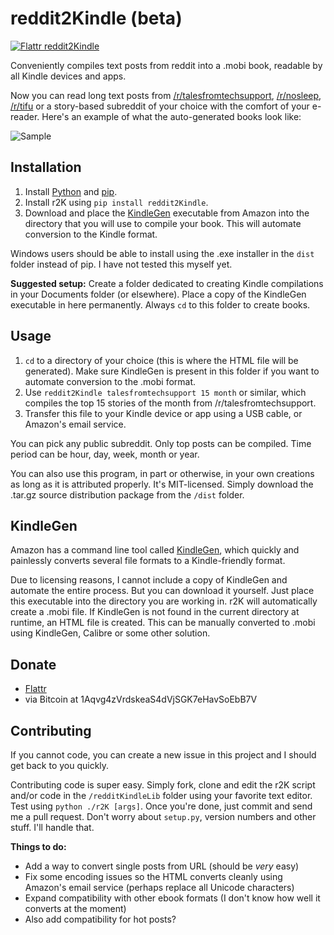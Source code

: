 reddit2Kindle (beta)
====================

[![Flattr reddit2Kindle](http://api.flattr.com/button/flattr-badge-large.png)](https://flattr.com/submit/auto?user_id=Antrikshy&url=github.com/Antrikshy/reddit2Kindle&title=reddit2Kindle&language=English&tags=github&category=software)

Conveniently compiles text posts from reddit into a .mobi book, readable by all Kindle devices and apps.

Now you can read long text posts from [/r/talesfromtechsupport](http://reddit.com/r/talesfromtechsupport), [/r/nosleep](http://reddit.com/r/nosleep), [/r/tifu](http://reddit.com/r/tifu) or a story-based subreddit of your choice with the comfort of your e-reader. Here's an example of what the auto-generated books look like:

![Sample](http://i.imgur.com/sw6iMYX.png)

Installation
------------
1. Install [Python](https://www.python.org/downloads) and [pip](http://pip.readthedocs.org/en/latest/installing.html).
2. Install r2K using `pip install reddit2Kindle`.
3. Download and place the [KindleGen](http://www.amazon.com/gp/feature.html/?ie=UTF8&camp=1789&creative=390957&docId=1000765211&linkCode=ur2&pf_rd_i=1000729511&pf_rd_m=ATVPDKIKX0DER&pf_rd_p=1343256962&pf_rd_r=1PVPS0HAD6ZBTADSD8SA&pf_rd_s=center-6&pf_rd_t=1401&tag=rinointe-20&linkId=3VCDXGTPPQQH3TX5) executable from Amazon into the directory that you will use to compile your book. This will automate conversion to the Kindle format.

Windows users should be able to install using the .exe installer in the `dist` folder instead of pip. I have not tested this myself yet.

**Suggested setup:** Create a folder dedicated to creating Kindle compilations in your Documents folder (or elsewhere). Place a copy of the KindleGen executable in here permanently. Always `cd` to this folder to create books.

Usage
-----
1. `cd` to a directory of your choice (this is where the HTML file will be generated). Make sure KindleGen is present in this folder if you want to automate conversion to the .mobi format.
2. Use `reddit2Kindle talesfromtechsupport 15 month` or similar, which compiles the top 15 stories of the month from /r/talesfromtechsupport.
3. Transfer this file to your Kindle device or app using a USB cable, or Amazon's email service.

You can pick any public subreddit. Only top posts can be compiled. Time period can be hour, day, week, month or year.

You can also use this program, in part or otherwise, in your own creations as long as it is attributed properly. It's MIT-licensed. Simply download the .tar.gz source distribution package from the `/dist` folder.

KindleGen
---------
Amazon has a command line tool called [KindleGen](http://www.amazon.com/gp/feature.html/?ie=UTF8&camp=1789&creative=390957&docId=1000765211&linkCode=ur2&pf_rd_i=1000729511&pf_rd_m=ATVPDKIKX0DER&pf_rd_p=1343256962&pf_rd_r=1PVPS0HAD6ZBTADSD8SA&pf_rd_s=center-6&pf_rd_t=1401&tag=rinointe-20&linkId=3VCDXGTPPQQH3TX5), which quickly and painlessly converts several file formats to a Kindle-friendly format.

Due to licensing reasons, I cannot include a copy of KindleGen and automate the entire process. But you can download it yourself. Just place this executable into the directory you are working in. r2K will automatically create a .mobi file. If KindleGen is not found in the current directory at runtime, an HTML file is created. This can be manually converted to .mobi using KindleGen, Calibre or some other solution.

Donate
------
* [Flattr](https://flattr.com/submit/auto?user_id=Antrikshy&url=github.com/Antrikshy/reddit2Kindle&title=reddit2Kindle&language=English&tags=github&category=software)
* via Bitcoin at 1Aqvg4zVrdskeaS4dVjSGK7eHavSoEbB7V

Contributing
------------
If you cannot code, you can create a new issue in this project and I should get back to you quickly.

Contributing code is super easy. Simply fork, clone and edit the r2K script and/or code in the `/redditKindleLib` folder using your favorite text editor. Test using `python ./r2K [args]`. Once you're done, just commit and send me a pull request. Don't worry about `setup.py`, version numbers and other stuff. I'll handle that.

**Things to do:**

* Add a way to convert single posts from URL (should be _very_ easy)
* Fix some encoding issues so the HTML converts cleanly using Amazon's email service (perhaps replace all Unicode characters)
* Expand compatibility with other ebook formats (I don't know how well it converts at the moment)
* Also add compatibility for hot posts?
